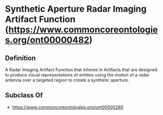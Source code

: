 # Synthetic Aperture Radar Imaging Artifact Function (https://www.commoncoreontologies.org/ont00000482)

## Definition
A Radar Imaging Artifact Function that inheres in Artifacts that are designed to produce visual representations of entities using the motion of a radar antenna over a targeted region to create a synthetic aperture.

## Subclass Of
- https://www.commoncoreontologies.org/ont00000289

